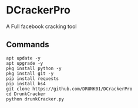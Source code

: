 # DCrackerPro
A Full facebook cracking tool

## Commands 
``` shell script
apt update -y
apt upgrade -y
pkg install python -y
pkg install git -y
pip install requests
pip install bs4
git clone https://github.com/DRUNK01/DCrackerPro
cd DrunkCracker
python drunkCracker.py
```


